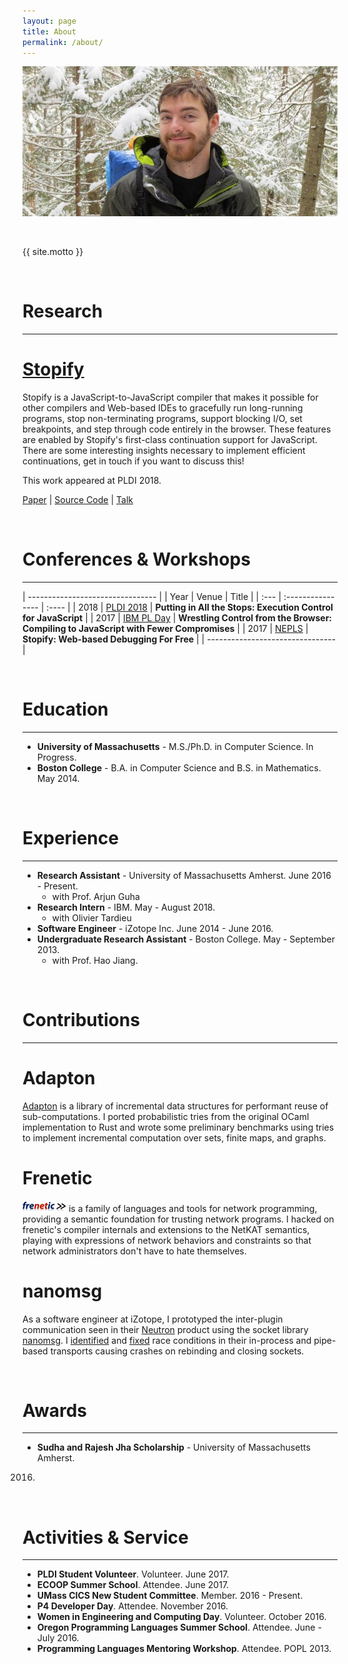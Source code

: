 ```yaml
---
layout: page
title: About
permalink: /about/
---
```


![me](/images/me.jpg)

<br />

{{ site.motto }}

<br />

Research
===
---

# [Stopify](http://stopify.org)
Stopify is a JavaScript-to-JavaScript compiler that makes it possible for other
compilers and Web-based IDEs to gracefully run long-running programs, stop
non-terminating programs, support blocking I/O, set breakpoints, and step
through code entirely in the browser. These features are enabled by Stopify's
first-class continuation support for JavaScript. There are some interesting
insights necessary to implement efficient continuations, get in touch if you
want to discuss this!

This work appeared at PLDI 2018.

<a href="https://arxiv.org/pdf/1802.02974.pdf">Paper</a> | <a
href="https://github.com/plasma-umass/Stopify">Source Code</a> | <a
href="https://www.youtube.com/watch?v=M8PEWKQh2k4">Talk</a>

<br />

Conferences & Workshops
===
---

| -------------------------------- |
| Year | Venue             | Title |
| :--- | :---------------- | :---- |
| 2018 | [PLDI 2018](https://pldi18.sigplan.org/event/pldi-2018-papers-putting-in-all-the-stops-execution-control-for-javascript) | **Putting in All the Stops: Execution Control for JavaScript** |
| 2017 | [IBM PL Day](http://researcher.watson.ibm.com/researcher/view_group_subpage.php?id=8106) | **Wrestling Control from the Browser: Compiling to JavaScript with Fewer Compromises** |
| 2017 | [NEPLS](http://www.nepls.org/Events/31/abstracts.html#sbaxter) | **Stopify: Web-based Debugging For Free** |
| -------------------------------- |

<br />

Education
===
---
 - **University of Massachusetts** - M.S./Ph.D. in Computer Science. In Progress.
 - **Boston College** - B.A. in Computer Science and B.S. in Mathematics. May 2014.

<br />

Experience
===
---
 - **Research Assistant** - University of Massachusetts Amherst. June 2016 - Present.  
   - with Prof. Arjun Guha
 - **Research Intern** - IBM. May - August 2018.
   - with Olivier Tardieu
 - **Software Engineer** - iZotope Inc. June 2014 - June 2016.
 - **Undergraduate Research Assistant** - Boston College. May - September 2013.
   - with Prof. Hao Jiang.

<br />

Contributions
===
---

# Adapton
[Adapton](https://github.com/cuplv/adapton.rust) is a library of incremental
data structures for performant reuse of sub-computations. I ported probabilistic
tries from the original OCaml implementation to Rust and wrote some preliminary
benchmarks using tries to implement incremental computation over sets, finite
maps, and graphs.

# Frenetic
[![frenetic](/images/frenetic.png)](http://www.frenetic-lang.org) is a family of
languages and tools for network programming, providing a semantic foundation for
trusting network programs. I hacked on frenetic's compiler internals and
extensions to the NetKAT semantics, playing with expressions of network
behaviors and constraints so that network administrators don't have to hate
themselves.

# nanomsg
As a software engineer at iZotope, I prototyped the inter-plugin communication
seen in their [Neutron](https://www.izotope.com/en/products/mix/neutron.html)
product using the socket library [nanomsg](http://nanomsg.org).
I [identified](https://github.com/nanomsg/nanomsg/issues/411)
and [fixed](https://github.com/nanomsg/nanomsg/pull/413) race conditions in
their in-process and pipe-based transports causing crashes on rebinding and
closing sockets.

<br />

Awards
===
---
 - **Sudha and Rajesh Jha Scholarship** - University of Massachusetts Amherst.
  2016.

<br />

Activities & Service
===
---
 - **PLDI Student Volunteer**. Volunteer. June 2017.
 - **ECOOP Summer School**. Attendee. June 2017.
 - **UMass CICS New Student Committee**. Member. 2016 - Present.
 - **P4 Developer Day**. Attendee. November 2016.
 - **Women in Engineering and Computing Day**. Volunteer. October 2016.
 - **Oregon Programming Languages Summer School**. Attendee. June - July 2016.
 - **Programming Languages Mentoring Workshop**. Attendee. POPL 2013.
